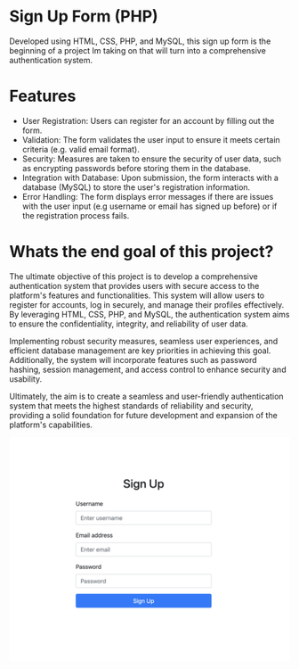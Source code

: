# Sign Up Form (PHP)

Developed using HTML, CSS, PHP, and MySQL, this sign up form is the beginning of a project Im taking on that will turn into a comprehensive authentication system.

# Features

* User Registration: Users can register for an account by filling out the form.
* Validation: The form validates the user input to ensure it meets certain criteria (e.g. valid email format).
* Security: Measures are taken to ensure the security of user data, such as encrypting passwords before storing them in the database.
* Integration with Database: Upon submission, the form interacts with a database (MySQL) to store the user's registration information.
* Error Handling: The form displays error messages if there are issues with the user input (e.g username or email has signed up before) or if the registration process fails.

# Whats the end goal of this project?

The ultimate objective of this project is to develop a comprehensive authentication system that provides users with secure access to the platform's features and functionalities. This system will allow users to register for accounts, log in securely, and manage their profiles effectively. By leveraging HTML, CSS, PHP, and MySQL, the authentication system aims to ensure the confidentiality, integrity, and reliability of user data. 

Implementing robust security measures, seamless user experiences, and efficient database management are key priorities in achieving this goal. Additionally, the system will incorporate features such as password hashing, session management, and access control to enhance security and usability. 

Ultimately, the aim is to create a seamless and user-friendly authentication system that meets the highest standards of reliability and security, providing a solid foundation for future development and expansion of the platform's capabilities.

![alt text](https://github.com/cbm1993/signupform-php/blob/main/signupform.jpg)




